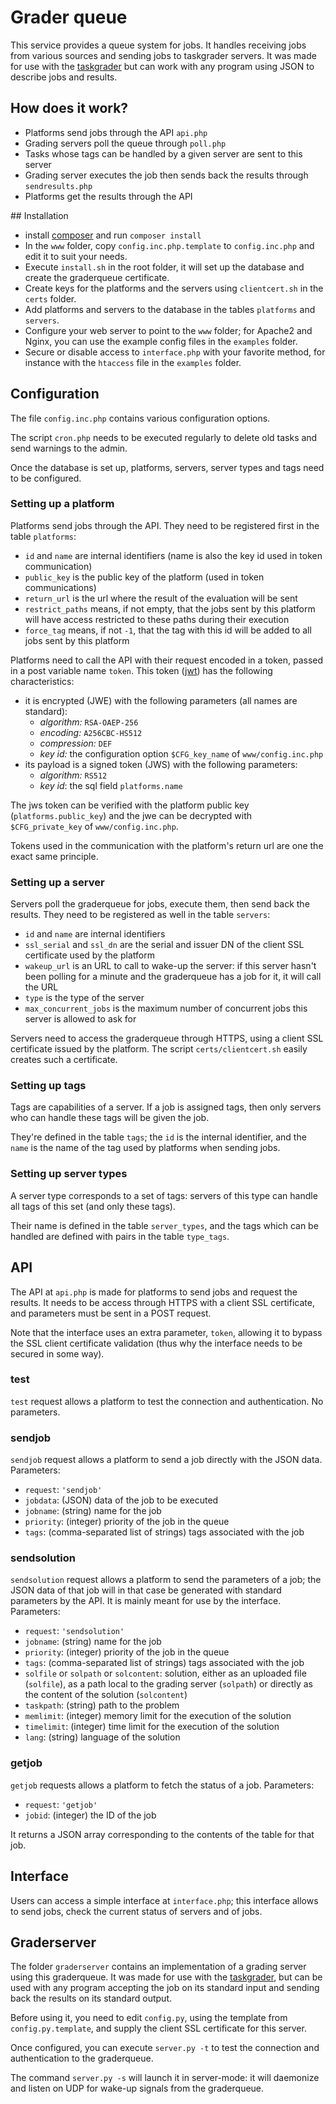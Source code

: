 # Grader queue
This service provides a queue system for jobs. It handles receiving jobs from
various sources and sending jobs to taskgrader servers. It was made for use
with the [taskgrader](https://github.com/France-ioi/taskgrader) but can work
with any program using JSON to describe jobs and results.

## How does it work?
* Platforms send jobs through the API `api.php`
* Grading servers poll the queue through `poll.php`
* Tasks whose tags can be handled by a given server are sent to this server
* Grading server executes the job then sends back the results through `sendresults.php`
* Platforms get the results through the API

## Installation
* install [composer](https://getcomposer.org/) and run `composer install`
* In the `www` folder, copy `config.inc.php.template` to `config.inc.php` and edit it to suit your needs.
* Execute `install.sh` in the root folder, it will set up the database and create the graderqueue certificate.
* Create keys for the platforms and the servers using `clientcert.sh` in the `certs` folder.
* Add platforms and servers to the database in the tables `platforms` and `servers`.
* Configure your web server to point to the `www` folder; for Apache2 and Nginx, you can use the example config files in the `examples` folder.
* Secure or disable access to `interface.php` with your favorite method, for instance with the `htaccess` file in the `examples` folder.

## Configuration
The file `config.inc.php` contains various configuration options.

The script `cron.php` needs to be executed regularly to delete old tasks and
send warnings to the admin.

Once the database is set up, platforms, servers, server types and tags need to
be configured.

### Setting up a platform
Platforms send jobs through the API. They need to be registered first in the table `platforms`:
* `id` and `name` are internal identifiers (name is also the key id used in token communication)
* `public_key` is the public key of the platform (used in token communications)
* `return_url` is the url where the result of the evaluation will be sent
* `restrict_paths` means, if not empty, that the jobs sent by this platform will have access restricted to these paths during their execution
* `force_tag` means, if not `-1`, that the tag with this id will be added to all jobs sent by this platform

Platforms need to call the API with their request encoded in a token, passed in a post variable name `token`. This token ([jwt](http://jwt.io/)) has the following characteristics:

* it is encrypted (JWE) with the following parameters (all names are standard):
   * *algorithm:* `RSA-OAEP-256`
   * *encoding:* `A256CBC-HS512`
   * *compression:* `DEF`
   * *key id:* the configuration option `$CFG_key_name` of `www/config.inc.php`
* its payload is a signed token (JWS) with the following parameters:
   * *algorithm:* `RS512`
   * *key id*: the sql field `platforms.name`

The jws token can be verified with the platform public key (`platforms.public_key`) and the jwe can be decrypted with `$CFG_private_key` of `www/config.inc.php`.

Tokens used in the communication with the platform's return url are one the exact same principle.

### Setting up a server
Servers poll the graderqueue for jobs, execute them, then send back the results. They need to be registered as well in the table `servers`:
* `id` and `name` are internal identifiers
* `ssl_serial` and `ssl_dn` are the serial and issuer DN of the client SSL certificate used by the platform
* `wakeup_url` is an URL to call to wake-up the server: if this server hasn't been polling for a minute and the graderqueue has a job for it, it will call the URL
* `type` is the type of the server
* `max_concurrent_jobs` is the maximum number of concurrent jobs this server is allowed to ask for

Servers need to access the graderqueue through HTTPS, using a client SSL
certificate issued by the platform. The script `certs/clientcert.sh` easily
creates such a certificate.

### Setting up tags
Tags are capabilities of a server. If a job is assigned tags, then only
servers who can handle these tags will be given the job.

They're defined in the table `tags`; the `id` is the internal identifier, and
the `name` is the name of the tag used by platforms when sending jobs.

### Setting up server types
A server type corresponds to a set of tags: servers of this type can handle all
tags of this set (and only these tags).

Their name is defined in the table `server_types`, and the tags which can be
handled are defined with pairs in the table `type_tags`.

## API
The API at `api.php` is made for platforms to send jobs and request the
results. It needs to be access through HTTPS with a client SSL certificate, and
parameters must be sent in a POST request.

Note that the interface uses an extra parameter, `token`, allowing it to bypass
the SSL client certificate validation (thus why the interface needs to be
secured in some way).

### test
`test` request allows a platform to test the connection and authentication. No
parameters.

### sendjob
`sendjob` request allows a platform to send a job directly with the JSON data. Parameters:

* `request`: `'sendjob'`
* `jobdata`: (JSON) data of the job to be executed
* `jobname`: (string) name for the job
* `priority`: (integer) priority of the job in the queue
* `tags`: (comma-separated list of strings) tags associated with the job

### sendsolution
`sendsolution` request allows a platform to send the parameters of a job; the
JSON data of that job will in that case be generated with standard parameters
by the API. It is mainly meant for use by the interface. Parameters:

* `request`: `'sendsolution'`
* `jobname`: (string) name for the job
* `priority`: (integer) priority of the job in the queue
* `tags`: (comma-separated list of strings) tags associated with the job
* `solfile` or `solpath` or `solcontent`: solution, either as an uploaded file (`solfile`), as a path local to the grading server (`solpath`) or directly as the content of the solution (`solcontent`)
* `taskpath`: (string) path to the problem
* `memlimit`: (integer) memory limit for the execution of the solution
* `timelimit`: (integer) time limit for the execution of the solution
* `lang`: (string) language of the solution

### getjob
`getjob` requests allows a platform to fetch the status of a job. Parameters:

* `request`: `'getjob'`
* `jobid`: (integer) the ID of the job

It returns a JSON array corresponding to the contents of the table for that
job.

## Interface
Users can access a simple interface at `interface.php`; this interface allows
to send jobs, check the current status of servers and of jobs.

## Graderserver
The folder `graderserver` contains an implementation of a grading server using
this graderqueue. It was made for use with the
[taskgrader](https://github.com/France-ioi/taskgrader), but can be used with
any program accepting the job on its standard input and sending back the
results on its standard output.

Before using it, you need to edit `config.py`, using the template from
`config.py.template`, and supply the client SSL certificate for this server.

Once configured, you can execute `server.py -t` to test the connection and
authentication to the graderqueue.

The command `server.py -s` will launch it in server-mode: it will daemonize and
listen on UDP for wake-up signals from the graderqueue.
